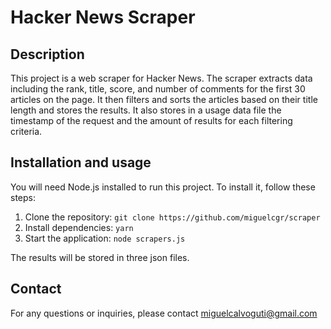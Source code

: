 # Hacker News Scraper

## Description

This project is a web scraper for Hacker News. The scraper extracts data including the rank, title, score, and number of comments for the first 30 articles on the page. It then filters and sorts the articles based on their title length and stores the results. It also stores in a usage data file the timestamp of the request and the amount of results for each filtering criteria.

## Installation and usage

You will need Node.js installed to run this project. To install it, follow these steps:

1. Clone the repository: `git clone https://github.com/miguelcgr/scraper`
2. Install dependencies: `yarn`
3. Start the application: `node scrapers.js`

The results will be stored in three json files.

## Contact

For any questions or inquiries, please contact miguelcalvoguti@gmail.com
